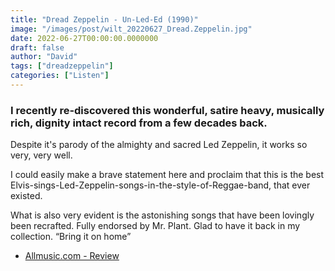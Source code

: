 ```yaml
---
title: "Dread Zeppelin - Un-Led-Ed (1990)"
image: "/images/post/wilt_20220627_Dread.Zeppelin.jpg"
date: 2022-06-27T00:00:00.0000000
draft: false
author: "David"
tags: ["dreadzeppelin"]
categories: ["Listen"]
---
```

### I recently re-discovered this wonderful, satire heavy, musically rich, dignity intact record from a few decades back.

 Despite it's parody of the almighty and sacred Led Zeppelin, it works so very, very well. 

 I could easily make a brave statement here and proclaim that this is the best Elvis-sings-Led-Zeppelin-songs-in-the-style-of-Reggae-band, that ever existed.

 What is also very evident is the astonishing songs that have been lovingly been recrafted. Fully endorsed by Mr. Plant.  Glad to have it back in my collection.  “Bring it on home”

-  [Allmusic.com - Review](https://www.allmusic.com/album/un-led-ed-mw0000309166)